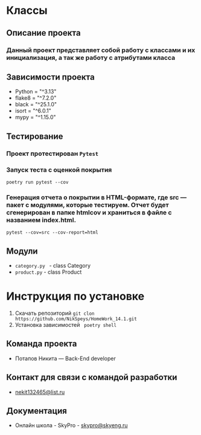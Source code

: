 # Классы
## Описание проекта
### Данный проект представляет собой работу с классами и их инициализация, а так же работу с атрибутами класса

## Зависимости проекта

+ Python = "^3.13"
+ flake8 = "^7.2.0"
+ black = "^25.1.0"
+ isort = "^6.0.1"
+ mypy = "^1.15.0"

## Тестирование

### Проект протестирован ```Pytest```

### Запуск теста с оценкой покрытия

```poetry run pytest --cov```

### Генерация отчета о покрытии в HTML-формате, где src — пакет c модулями, которые тестируем. Отчет будет сгенерирован в папке htmlcov и храниться в файле с названием index.html.

```pytest --cov=src --cov-report=html```


## Модули

+ ```category.py ``` - class Category
+ ```product.py``` - class Product

# Инструкция по установке

1. Скачать репозиторий
   ``` git clon https://github.com/NikSpeys/HomeWork_14.1.git ```
2. Установка зависимостей
   ``` poetry shell```

## Команда проекта

+ Потапов Никита — Back-End developer

## Контакт для связи с командой разработки

+ nekit132465@list.ru

## Документация

+ Онлайн школа - SkyPro - skypro@skyeng.ru